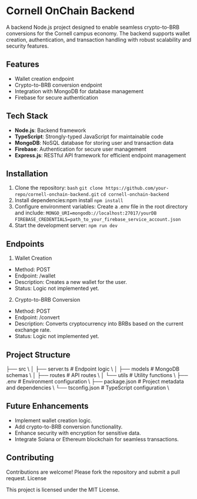# Cornell OnChain Backend

A backend Node.js project designed to enable seamless crypto-to-BRB conversions for the Cornell campus economy. The backend supports wallet creation, authentication, and transaction handling with robust scalability and security features.

## Features
- Wallet creation endpoint
- Crypto-to-BRB conversion endpoint
- Integration with MongoDB for database management
- Firebase for secure authentication

## Tech Stack
- **Node.js**: Backend framework
- **TypeScript**: Strongly-typed JavaScript for maintainable code
- **MongoDB**: NoSQL database for storing user and transaction data
- **Firebase**: Authentication for secure user management
- **Express.js**: RESTful API framework for efficient endpoint management

## Installation

1. Clone the repository:
  ```bash```
  ```git clone https://github.com/your-repo/cornell-onchain-backend.git```
  ```cd cornell-onchain-backend```
2. Install dependencies:npm install
  ```npm install```
3. Configure environment variables: Create a .env file in the root directory and include:
  ```MONGO_URI=mongodb://localhost:27017/yourDB```
  ```FIREBASE_CREDENTIALS=path_to_your_firebase_service_account.json```
4. Start the development server:
  ```npm run dev```


## Endpoints
1. Wallet Creation
- Method: POST
- Endpoint: /wallet
- Description: Creates a new wallet for the user.
- Status: Logic not implemented yet.

2. Crypto-to-BRB Conversion
- Method: POST
- Endpoint: /convert
- Description: Converts cryptocurrency into BRBs based on the current exchange rate.
- Status: Logic not implemented yet.

## Project Structure
├── src \\
│   ├── server.ts    # Endpoint logic \\
│   ├── models         # MongoDB schemas \\
│   ├── routes         # API routes \\
│   └── utils          # Utility functions \\
├── .env               # Environment configuration \\
├── package.json       # Project metadata and dependencies \\
└── tsconfig.json      # TypeScript configuration \\


## Future Enhancements
- Implement wallet creation logic.
- Add crypto-to-BRB conversion functionality.
- Enhance security with encryption for sensitive data.
- Integrate Solana or Ethereum blockchain for seamless transactions.

## Contributing
Contributions are welcome! Please fork the repository and submit a pull request.
License

This project is licensed under the MIT License.

